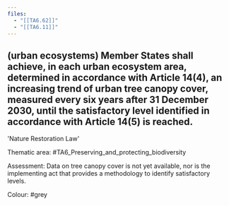 ```yaml
---
files:
  - "[[TA6.62]]"
  - "[[TA6.11]]"
---
```

## (urban ecosystems) Member States shall achieve, in each urban ecosystem area, determined in accordance with Article 14(4), an increasing trend of urban tree canopy cover, measured every six years after 31 December 2030, until the satisfactory level identified in accordance with Article 14(5) is reached.
'Nature Restoration Law'

Thematic area: #TA6_Preserving_and_protecting_biodiversity

Assessment: Data on tree canopy cover is not yet available, nor is the implementing act that provides a methodology to identify satisfactory levels.

Colour: #grey